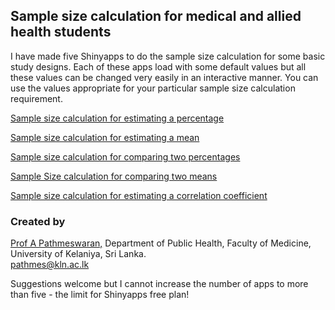 ## Sample size calculation for medical and allied health students
I have made five Shinyapps to do the sample size calculation for some basic study designs.  Each of these apps load with some default values but all these values can be changed very easily in an interactive manner.  You can use the values appropriate for your particular sample size calculation requirement.

[Sample size calculation for estimating a percentage](https://pathmes-uok.shinyapps.io/ss100/) 

[Sample size calculation for estimating a mean](https://pathmes-uok.shinyapps.io/samplesize_mean/)

[Sample size calculation for comparing two percentages](https://pathmes-uok.shinyapps.io/ss200/)  

[Sample Size calculation for comparing two means](https://pathmes-uok.shinyapps.io/samplesize-2means/)

[Sample size calculation for estimating a correlation coefficient](https://pathmes-uok.shinyapps.io/samplesize_correlation/)





### Created by

[Prof A Pathmeswaran,](https://medicine.kln.ac.lk/index.php/prof-a-pathmeswaran.html) Department of Public Health, Faculty of Medicine, University of Kelaniya, Sri Lanka.  
pathmes@kln.ac.lk  

Suggestions welcome but I cannot increase the number of apps to more than five - the limit for Shinyapps free plan!
